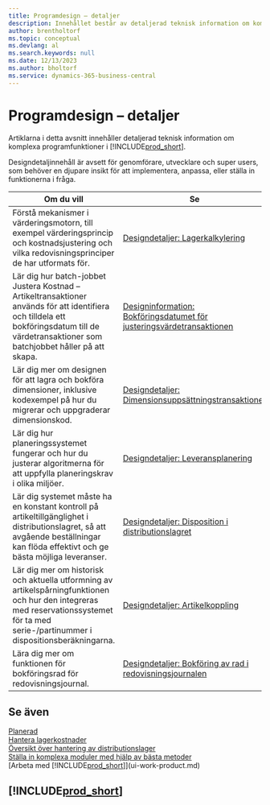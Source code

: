 ```yaml
---
title: Programdesign – detaljer
description: Innehållet består av detaljerad teknisk information om komplexa programfunktioner i Business Central.
author: brentholtorf
ms.topic: conceptual
ms.devlang: al
ms.search.keywords: null
ms.date: 12/13/2023
ms.author: bholtorf
ms.service: dynamics-365-business-central
---
```

# <a name="application-design-details"></a>Programdesign – detaljer

Artiklarna i detta avsnitt innehåller detaljerad teknisk information om komplexa programfunktioner i [!INCLUDE[prod_short](includes/prod_short.md)].  

Designdetaljinnehåll är avsett för genomförare, utvecklare och super users, som behöver en djupare insikt för att implementera, anpassa, eller ställa in funktionerna i fråga.  

|**Om du vill**|**Se**|  
|------------|-------------|  
|Förstå mekanismer i värderingsmotorn, till exempel värderingsprincip och kostnadsjustering och vilka redovisningsprinciper de har utformats för.|[Designdetaljer: Lagerkalkylering](design-details-inventory-costing.md)|  
|Lär dig hur batch-jobbet Justera Kostnad – Artikeltransaktioner används för att identifiera och tilldela ett bokföringsdatum till de värdetransaktioner som batchjobbet håller på att skapa.|[Designinformation: Bokföringsdatumet för justeringsvärdetransaktionen](design-details-inventory-adjustment-value-entry-posting-date.md)|
|Lär dig mer om designen för att lagra och bokföra dimensioner, inklusive kodexempel på hur du migrerar och uppgraderar dimensionskod.|[Designdetaljer: Dimensionsuppsättningstransaktioner](design-details-dimension-set-entries-overview.md)|
|Lär dig hur planeringssystemet fungerar och hur du justerar algoritmerna för att uppfylla planeringskrav i olika miljöer.|[Designdetaljer: Leveransplanering](design-details-supply-planning.md)|  
|Lär dig systemet måste ha en konstant kontroll på artikeltillgänglighet i distributionslagret, så att avgående beställningar kan flöda effektivt och ge bästa möjliga leveranser.|[Designdetaljer: Disposition i distributionslagret](design-details-availability-in-the-warehouse.md)|
|Lär dig mer om historisk och aktuella utformning av artikelspårningfunktionen och hur den integreras med reservationssystemet för ta med serie-/partinummer i dispositionsberäkningarna.|[Designdetaljer: Artikelkoppling](design-details-item-tracking.md)|  
|Lära dig mer om funktionen för bokföringsrad för redovisningsjournal.|[Designdetaljer: Bokföring av rad i redovisningsjournalen](design-details-general-journal-post-line.md)|

## <a name="see-also"></a>Se även

[Planerad](production-planning.md)  
[Hantera lagerkostnader](finance-manage-inventory-costs.md)  
[Översikt över hantering av distributionslager](design-details-warehouse-management.md)  
[Ställa in komplexa moduler med hjälp av bästa metoder](set-up-complex-application-areas-using-best-practices.md)    
[Arbeta med [!INCLUDE[prod_short](includes/prod_short.md)]](ui-work-product.md)  

## [!INCLUDE[prod_short](includes/free_trial_md.md)]  
